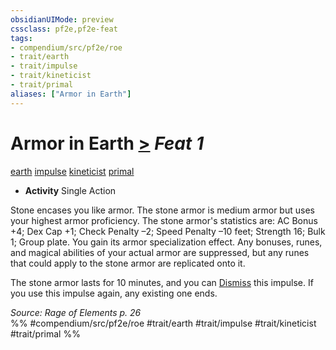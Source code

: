 ```yaml
---
obsidianUIMode: preview
cssclass: pf2e,pf2e-feat
tags:
- compendium/src/pf2e/roe
- trait/earth
- trait/impulse
- trait/kineticist
- trait/primal
aliases: ["Armor in Earth"]
---
```

# Armor in Earth  [>](rules/core-rulebook/chapter-9-playing-the-game.md#Actions "Single Action") *Feat 1*  
[earth](rules/traits/earth.md "Earth Energy & Element Trait")  [impulse](rules/traits/impulse-roe.md "Impulse Action & Ability Trait")  [kineticist](rules/traits/kineticist-roe.md "Kineticist Class Trait")  [primal](rules/traits/primal.md "Primal Tradition Trait")  

- **Activity** Single Action

Stone encases you like armor. The stone armor is medium armor but uses your highest armor proficiency. The stone armor's statistics are: AC Bonus +4; Dex Cap +1; Check Penalty –2; Speed Penalty –10 feet; Strength 16; Bulk 1; Group plate. You gain its armor specialization effect. Any bonuses, runes, and magical abilities of your actual armor are suppressed, but any runes that could apply to the stone armor are replicated onto it.

The stone armor lasts for 10 minutes, and you can [Dismiss](rules/actions/dismiss.md) this impulse. If you use this impulse again, any existing one ends.

*Source: Rage of Elements p. 26*  
%% #compendium/src/pf2e/roe #trait/earth #trait/impulse #trait/kineticist #trait/primal %%